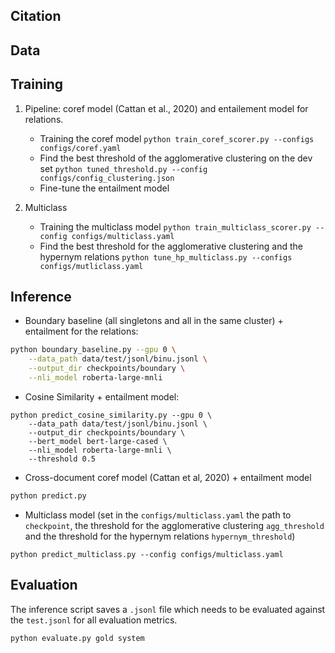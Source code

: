 



## Citation 

## Data
 

## Training 

1. Pipeline: coref model (Cattan et al., 2020) and entailement model for relations.
    * Training the coref model `python train_coref_scorer.py --configs configs/coref.yaml` 
    * Find the best threshold of the agglomerative clustering on the dev set `python tuned_threshold.py --config configs/config_clustering.json`
    * Fine-tune the entailment model 

2. Multiclass
    * Training the multiclass model `python train_multiclass_scorer.py --config configs/multiclass.yaml`
    * Find the best threshold for the agglomerative clustering and the hypernym relations
     `python tune_hp_multiclass.py --configs configs/mutliclass.yaml`



## Inference


* Boundary baseline (all singletons and all in the same cluster) + entailment for the relations: 

```bash
python boundary_baseline.py --gpu 0 \
    --data_path data/test/jsonl/binu.jsonl \
    --output_dir checkpoints/boundary \
    --nli_model roberta-large-mnli
```


*  Cosine Similarity + entailment model:  

```
python predict_cosine_similarity.py --gpu 0 \
    --data_path data/test/jsonl/binu.jsonl \
    --output_dir checkpoints/boundary \
    --bert_model bert-large-cased \
    --nli_model roberta-large-mnli \
    --threshold 0.5 
```

* Cross-document coref model (Cattan et al, 2020) + entailment model 


```bash
python predict.py 
```


* Multiclass model (set in the `configs/multiclass.yaml` the path to `checkpoint`, the threshold for the agglomerative clustering 
`agg_threshold` and the threshold for the hypernym relations `hypernym_threshold`)
```
python predict_multiclass.py --config configs/multiclass.yaml
```


## Evaluation 

The inference script saves a `.jsonl` file which needs to be evaluated against the `test.jsonl` for all evaluation metrics.

```
python evaluate.py gold system
```